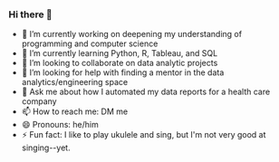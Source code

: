 ### Hi there 👋

<!--
**JosephPascual/JosephPascual** is a ✨ _special_ ✨ repository because its `README.md` (this file) appears on your GitHub profile.
-->

- 🔭 I’m currently working on deepening my understanding of programming and computer science
- 🌱 I’m currently learning Python, R, Tableau, and SQL
- 👯 I’m looking to collaborate on data analytic projects
- 🤔 I’m looking for help with finding a mentor in the data analytics/engineering space
- 💬 Ask me about how I automated my data reports for a health care company 
- 📫 How to reach me: DM me
- 😄 Pronouns: he/him
- ⚡ Fun fact: I like to play ukulele and sing, but I'm not very good at singing--yet.

